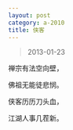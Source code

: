 ```yaml
---
layout: post
category: a-2010
title: 侠客
---
```


> 2013-01-23

禅宗有法空向壁，

佛祖无能徒悲悯。

侠客历历刀头血，

江湖人事几茬新。